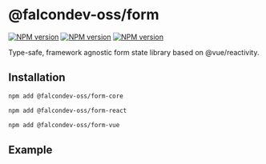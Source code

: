 # @falcondev-oss/form

<a href="https://npmjs.org/package/@falcondev-oss/form-core" title="View this project on NPM"><img src="https://img.shields.io/npm/v/@falcondev-oss/form-core.svg?label=form-core" alt="NPM version" /></a>
<a href="https://npmjs.org/package/@falcondev-oss/form-vue" title="View this project on NPM"><img src="https://img.shields.io/npm/v/@falcondev-oss/form-vue.svg?label=form-vue" alt="NPM version" /></a>
<a href="https://npmjs.org/package/@falcondev-oss/form-react" title="View this project on NPM"><img src="https://img.shields.io/npm/v/@falcondev-oss/form-react.svg?label=form-react" alt="NPM version" /></a>

Type-safe, framework agnostic form state library based on @vue/reactivity.

## Installation

```bash
npm add @falcondev-oss/form-core
```

```bash
npm add @falcondev-oss/form-react
```

```bash
npm add @falcondev-oss/form-vue
```

## Example
